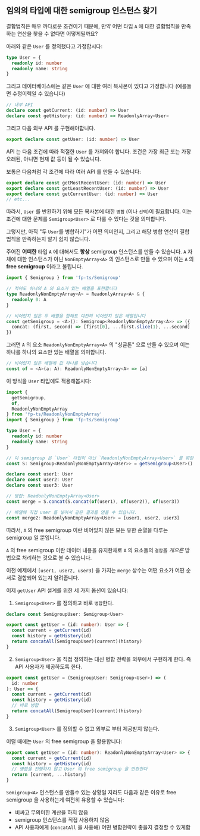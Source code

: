 ## 임의의 타입에 대한 semigroup 인스턴스 찾기

결합법칙은 매우 까다로운 조건이기 때문에, 만약 어떤 타입 `A` 에 대한 결합법칙을 만족하는 연산을 찾을 수 없다면 어떻게될까요?

아래와 같은 `User` 를 정의했다고 가정합시다:

```typescript
type User = {
  readonly id: number
  readonly name: string
}
```
그리고 데이터베이스에는 같은 `User` 에 대한 여러 복사본이 있다고 가정합니다 (예를들면 수정이력일 수 있습니다)

```typescript
// 내부 API
declare const getCurrent: (id: number) => User
declare const getHistory: (id: number) => ReadonlyArray<User>
```

그리고 다음 외부 API 를 구현해야합니다.

```typescript
export declare const getUser: (id: number) => User
```

API 는 다음 조건에 따라 적절한 `User` 를 가져와야 합니다. 조건은 가장 최근 또는 가장 오래된, 아니면 현재 값 등이 될 수 있습니다.

보통은 다음처럼 각 조건에 따라 여러 API 를 만들 수 있습니다:

```typescript
export declare const getMostRecentUser: (id: number) => User
export declare const getLeastRecentUser: (id: number) => User
export declare const getCurrentUser: (id: number) => User
// etc...
```

따라서, `User` 를 반환하기 위해 모든 복사본에 대한 `병합` (이나 `선택`)이 필요합니다. 이는 조건에 대한 문제를 `Semigroup<User>` 로 다룰 수 있다는 것을 의미합니다.

그렇지만, 아직 "두 `User`를 병합하기"가 어떤 의미인지, 그리고 해당 병합 연산이 결합법칙을 만족하는지 알기 쉽지 않습니다.

주어진 **어떠한** 타입 `A` 에 대해서도 **항상** semigroup 인스턴스를 만들 수 있습니다. `A` 자체에 대한 인스턴스가 아닌 `NonEmptyArray<A>` 의 인스턴스로 만들 수 있으며 이는 `A` 의 **free semigroup** 이라고 불립니다.

```typescript
import { Semigroup } from 'fp-ts/Semigroup'

// 적어도 하나의 A 의 요소가 있는 배열을 표현합니다
type ReadonlyNonEmptyArray<A> = ReadonlyArray<A> & {
  readonly 0: A
}

// 비어있지 않은 두 배열을 합해도 여전히 비어있지 않은 배열입니다
const getSemigroup = <A>(): Semigroup<ReadonlyNonEmptyArray<A>> => ({
  concat: (first, second) => [first[0], ...first.slice(1), ...second]
})
```

그러면 `A` 의 요소 `ReadonlyNonEmptyArray<A>` 의 "싱글톤" 으로 만들 수 있으며 이는 하나를 하나의 요소만 있는 배열을 의미합니다.

```typescript
// 비어있지 않은 배열에 값 하나를 넣습니다
const of = <A>(a: A): ReadonlyNonEmptyArray<A> => [a]
```

이 방식을 `User` 타입에도 적용해봅시다:

```typescript
import {
  getSemigroup,
  of,
  ReadonlyNonEmptyArray
} from 'fp-ts/ReadonlyNonEmptyArray'
import { Semigroup } from 'fp-ts/Semigroup'

type User = {
  readonly id: number
  readonly name: string
}

// 이 semigroup 은 `User` 타입이 아닌 `ReadonlyNonEmptyArray<User>` 를 위한 것입니다
const S: Semigroup<ReadonlyNonEmptyArray<User>> = getSemigroup<User>()

declare const user1: User
declare const user2: User
declare const user3: User

// 병합: ReadonlyNonEmptyArray<User>
const merge = S.concat(S.concat(of(user1), of(user2)), of(user3))

// 배열에 직접 user 를 넣어서 같은 결과를 얻을 수 있습니다.
const merge2: ReadonlyNonEmptyArray<User> = [user1, user2, user3]
```

따라서, `A` 의 free semigroup 이란 비어있지 않은 모든 유한 순열을 다루는 semigroup 일 뿐입니다.

`A` 의 free semigroup 이란 데이터 내용을 유지한채로 `A` 의 요소들의 `결합`을 _게으른_ 방법으로 처리하는 것으로 볼 수 있습니다.

이전 예제에서 `[user1, user2, user3]` 을 가지는 `merge` 상수는 어떤 요소가 어떤 순서로 결합되어 있는지 알려줍니다.

이제 `getUser` API 설계를 위한 세 가지 옵션이 있습니다:

1. `Semigroup<User>` 를 정의하고 바로 `병합`한다.

```typescript
declare const SemigroupUser: Semigroup<User>

export const getUser = (id: number): User => {
  const current = getCurrent(id)
  const history = getHistory(id)
  return concatAll(SemigroupUser)(current)(history)
}
```

2. `Semigroup<User>` 을 직접 정의하는 대신 병합 전략을 외부에서 구현하게 한다. 즉 API 사용자가 제공하도록 한다.

```typescript
export const getUser = (SemigroupUser: Semigroup<User>) => (
  id: number
): User => {
  const current = getCurrent(id)
  const history = getHistory(id)
  // 바로 병합
  return concatAll(SemigroupUser)(current)(history)
}
```

3. `Semigroup<User>` 를 정의할 수 없고 외부로 부터 제공받지 않는다.

이럴 때에는 `User` 의 free semigroup 을 활용합니다:

```typescript
export const getUser = (id: number): ReadonlyNonEmptyArray<User> => {
  const current = getCurrent(id)
  const history = getHistory(id)
  // 병합을 진행하지 않고 User 의 free semigroup 을 반환한다
  return [current, ...history]
}
```

`Semigroup<A>` 인스턴스를 만들수 있는 상황일 지라도 다음과 같은 이유로 free semigroup 을 사용하는게 여전히 유용할 수 있습니다:

- 비싸고 무의미한 계산을 하지 않음
- semigroup 인스턴스를 직접 사용하지 않음
- API 사용자에게 (`concatAll` 을 사용해) 어떤 병합전략이 좋을지 결정할 수 있게함
